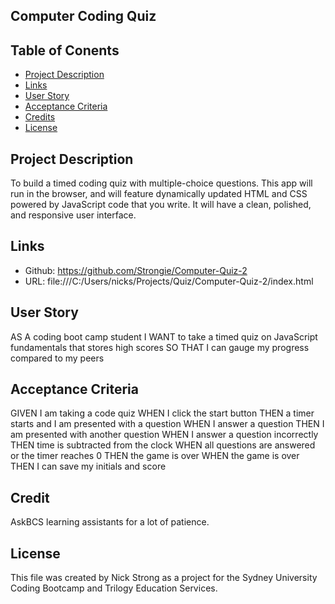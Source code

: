 ## Computer Coding Quiz

## Table of Conents

- [Project Description](#project-description)
- [Links](#links)
- [User Story](#user-story)
- [Acceptance Criteria](#acceptance-criteria)
- [Credits](#credits)
- [License](#license)

## Project Description

 To build a timed coding quiz with multiple-choice questions. This app will run in the browser, and will feature dynamically updated HTML and CSS powered by JavaScript code that you write. It will have a clean, polished, and responsive user interface. 

## Links

- Github: https://github.com/Strongie/Computer-Quiz-2
- URL: file:///C:/Users/nicks/Projects/Quiz/Computer-Quiz-2/index.html

 ## User Story

AS A coding boot camp student
I WANT to take a timed quiz on JavaScript fundamentals that stores high scores
SO THAT I can gauge my progress compared to my peers

## Acceptance Criteria

GIVEN I am taking a code quiz
WHEN I click the start button
THEN a timer starts and I am presented with a question
WHEN I answer a question
THEN I am presented with another question
WHEN I answer a question incorrectly
THEN time is subtracted from the clock
WHEN all questions are answered or the timer reaches 0
THEN the game is over
WHEN the game is over
THEN I can save my initials and score

## Credit

AskBCS learning assistants for a lot of patience.

## License

This file was created by Nick Strong as a project for the Sydney University Coding Bootcamp and Trilogy Education Services.
